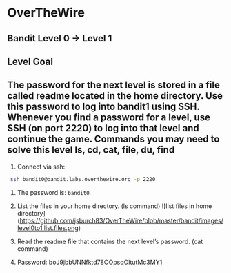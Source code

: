 # OverTheWire
## Bandit Level 0 → Level 1

## Level Goal
The password for the next level is stored in a file called readme located in the home directory. Use this password to log into bandit1 using SSH. Whenever you find a password for a level, use SSH (on port 2220) to log into that level and continue the game.
Commands you may need to solve this level
ls, cd, cat, file, du, find
----------------------------------------------------------------------------------------------------------------------------
1. Connect via ssh: 
```bash
 ssh bandit0@bandit.labs.overthewire.org -p 2220
```
1. The password is: `bandit0` 
1. List the files in your home directory. (ls command)
![list files in home directory] (https://github.com/jsburch83/OverTheWire/blob/master/bandit/images/level0to1.list.files.png)
1. Read the readme file that contains the next level’s password. (cat command)

1. Password: boJ9jbbUNNfktd78OOpsqOltutMc3MY1
